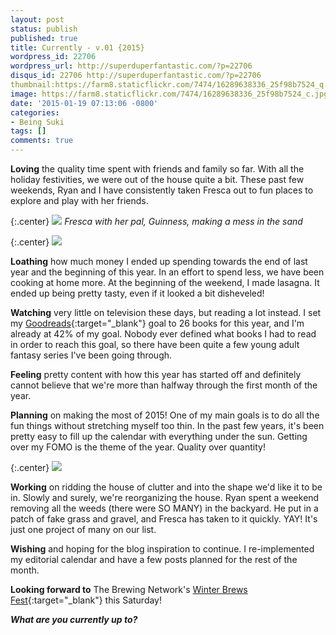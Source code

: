 ```yaml
---
layout: post
status: publish
published: true
title: Currently - v.01 {2015}
wordpress_id: 22706
wordpress_url: http://superduperfantastic.com/?p=22706
disqus_id: 22706 http://superduperfantastic.com/?p=22706
thumbnail:https://farm8.staticflickr.com/7474/16289638336_25f98b7524_q.jpg
image: https://farm8.staticflickr.com/7474/16289638336_25f98b7524_c.jpg
date: '2015-01-19 07:13:06 -0800'
categories:
- Being Suki
tags: []
comments: true
---
```

**Loving** the quality time spent with friends and family so far. With all the holiday festivities, we were out of the house quite a bit. These past few weekends, Ryan and I have consistently taken Fresca out to fun places to explore and play with her friends.

{:.center}
![](https://farm8.staticflickr.com/7474/16289638336_25f98b7524_c.jpg)
_Fresca with her pal, Guinness, making a mess in the sand_

{:.center}
![](https://farm8.staticflickr.com/7503/16129196679_4cd5dafde0_c.jpg)

**Loathing** how much money I ended up spending towards the end of last year and the beginning of this year. In an effort to spend less, we have been cooking at home more. At the beginning of the weekend, I made lasagna. It ended up being pretty tasty, even if it looked a bit disheveled!

**Watching** very little on television these days, but reading a lot instead. I set my [Goodreads](http://goodreads.com/superduperfantastic "Goodreads"){:target="_blank"} goal to 26 books for this year, and I'm already at 42% of my goal. Nobody ever defined what books I had to read in order to reach this goal, so there have been quite a few young adult fantasy series I've been going through.

**Feeling** pretty content with how this year has started off and definitely cannot believe that we're more than halfway through the first month of the year.

**Planning** on making the most of 2015! One of my main goals is to do all the fun things without stretching myself too thin. In the past few years, it's been pretty easy to fill up the calendar with everything under the sun. Getting over my FOMO is the theme of the year. Quality over quantity!

{:.center}
![](https://farm8.staticflickr.com/7481/16315472025_e6eb7c8981_c.jpg)

**Working** on ridding the house of clutter and into the shape we'd like it to be in. Slowly and surely, we're reorganizing the house. Ryan spent a weekend removing all the weeds (there were SO MANY) in the backyard. He put in a patch of fake grass and gravel, and Fresca has taken to it quickly. YAY! It's just one project of many on our list.

**Wishing** and hoping for the blog inspiration to continue. I re-implemented my editorial calendar and have a few posts planned for the rest of the month.

**Looking forward to** The Brewing Network's [Winter Brews Fest](http://bnbrewfest.com/ "Winter Brews Fest"){:target="_blank"} this Saturday!

_**What are you currently up to?**_
